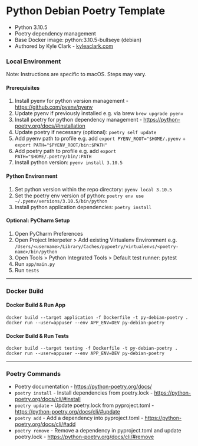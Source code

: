 # Python Debian Poetry Template

- Python 3.10.5
- Poetry dependency management  
- Base Docker image: python:3.10.5-bullseye (debian)
- Authored by Kyle Clark - [kyleaclark.com](https://kyleaclark.com)

### Local Environment

Note: Instructions are specific to macOS. Steps may vary.

#### Prerequisites

1. Install pyenv for python version management - https://github.com/pyenv/pyenv
2. Update pyenv if previously installed e.g. via brew `brew upgrade pyenv`
3. Install poetry for python dependency management - https://python-poetry.org/docs/#installation
4. Update poetry if necessary (optional): `poetry self update`
4. Add pyenv path to profile e.g. add `export PYENV_ROOT="$HOME/.pyenv` + `export PATH="$PYENV_ROOT/bin:$PATH"`
5. Add poetry path to profile e.g. add `export PATH="$HOME/.poetry/bin/:PATH`
6. Install python version: `pyenv install 3.10.5`

#### Python Environment

1. Set python version within the repo directory: `pyenv local 3.10.5`
2. Set the poetry env version of python: `poetry env use ~/.pyenv/versions/3.10.5/bin/python`
3. Install python application dependencies: `poetry install`

#### Optional: PyCharm Setup

1. Open PyCharm Preferences
2. Open Project Interpeter > Add existing Virtualenv Environment e.g. `/Users/<username>/Library/Caches/pypoetry/virtualenvs/<poetry-name>/bin/python`
3. Open Tools > Python Integrated Tools > Default test runner: pytest
4. Run `app/main.py`
5. Run `tests`

___

### Docker Build

#### Docker Build & Run App

```
docker build --target application -f Dockerfile -t py-debian-poetry .
docker run --user=appuser --env APP_ENV=DEV py-debian-poetry
```

#### Docker Build & Run Tests

```
docker build --target testing -f Dockerfile -t py-debian-poetry .
docker run --user=appuser --env APP_ENV=DEV py-debian-poetry
```

___

### Poetry Commands

- Poetry documentation - https://python-poetry.org/docs/
- `poetry install` - Install dependencies from poetry.lock - https://python-poetry.org/docs/cli/#install
- `poetry update` - Update poetry.lock from pyproject.toml - https://python-poetry.org/docs/cli/#update
- `poetry add` - Add a dependency into pyproject.toml - https://python-poetry.org/docs/cli/#add
- `poetry remove` - Remove a dependency in pyproject.toml and update poetry.lock - https://python-poetry.org/docs/cli/#remove
